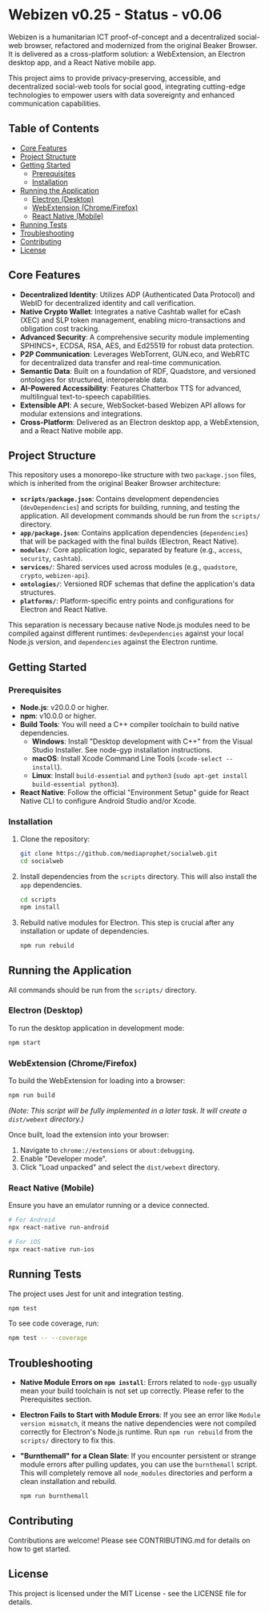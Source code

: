 # Webizen v0.25 - Status - v0.06

Webizen is a humanitarian ICT proof-of-concept and a decentralized social-web browser, refactored and modernized from the original Beaker Browser. It is delivered as a cross-platform solution: a WebExtension, an Electron desktop app, and a React Native mobile app.

This project aims to provide privacy-preserving, accessible, and decentralized social-web tools for social good, integrating cutting-edge technologies to empower users with data sovereignty and enhanced communication capabilities.

## Table of Contents

- [Core Features](#core-features)
- [Project Structure](#project-structure)
- [Getting Started](#getting-started)
  - [Prerequisites](#prerequisites)
  - [Installation](#installation)
- [Running the Application](#running-the-application)
  - [Electron (Desktop)](#electron-desktop)
  - [WebExtension (Chrome/Firefox)](#webextension-chromefirefox)
  - [React Native (Mobile)](#react-native-mobile)
- [Running Tests](#running-tests)
- [Troubleshooting](#troubleshooting)
- [Contributing](#contributing)
- [License](#license)

## Core Features

- **Decentralized Identity**: Utilizes ADP (Authenticated Data Protocol) and WebID for decentralized identity and call verification.
- **Native Crypto Wallet**: Integrates a native Cashtab wallet for eCash (XEC) and SLP token management, enabling micro-transactions and obligation cost tracking.
- **Advanced Security**: A comprehensive security module implementing SPHINCS+, ECDSA, RSA, AES, and Ed25519 for robust data protection.
- **P2P Communication**: Leverages WebTorrent, GUN.eco, and WebRTC for decentralized data transfer and real-time communication.
- **Semantic Data**: Built on a foundation of RDF, Quadstore, and versioned ontologies for structured, interoperable data.
- **AI-Powered Accessibility**: Features Chatterbox TTS for advanced, multilingual text-to-speech capabilities.
- **Extensible API**: A secure, WebSocket-based Webizen API allows for modular extensions and integrations.
- **Cross-Platform**: Delivered as an Electron desktop app, a WebExtension, and a React Native mobile app.

## Project Structure

This repository uses a monorepo-like structure with two `package.json` files, which is inherited from the original Beaker Browser architecture:

-   **`scripts/package.json`**: Contains development dependencies (`devDependencies`) and scripts for building, running, and testing the application. All development commands should be run from the `scripts/` directory.
-   **`app/package.json`**: Contains application dependencies (`dependencies`) that will be packaged with the final builds (Electron, React Native).
-   **`modules/`**: Core application logic, separated by feature (e.g., `access`, `security`, `cashtab`).
-   **`services/`**: Shared services used across modules (e.g., `quadstore`, `crypto`, `webizen-api`).
-   **`ontologies/`**: Versioned RDF schemas that define the application's data structures.
-   **`platforms/`**: Platform-specific entry points and configurations for Electron and React Native.

This separation is necessary because native Node.js modules need to be compiled against different runtimes: `devDependencies` against your local Node.js version, and `dependencies` against the Electron runtime.

## Getting Started

### Prerequisites

-   **Node.js**: v20.0.0 or higher.
-   **npm**: v10.0.0 or higher.
-   **Build Tools**: You will need a C++ compiler toolchain to build native dependencies.
    -   **Windows**: Install "Desktop development with C++" from the Visual Studio Installer. See node-gyp installation instructions.
    -   **macOS**: Install Xcode Command Line Tools (`xcode-select --install`).
    -   **Linux**: Install `build-essential` and `python3` (`sudo apt-get install build-essential python3`).
-   **React Native**: Follow the official "Environment Setup" guide for React Native CLI to configure Android Studio and/or Xcode.

### Installation

1.  Clone the repository:
    ```bash
    git clone https://github.com/mediaprophet/socialweb.git
    cd socialweb
    ```

2.  Install dependencies from the `scripts` directory. This will also install the `app` dependencies.
    ```bash
    cd scripts
    npm install
    ```

3.  Rebuild native modules for Electron. This step is crucial after any installation or update of dependencies.
    ```bash
    npm run rebuild
    ```

## Running the Application

All commands should be run from the `scripts/` directory.

### Electron (Desktop)

To run the desktop application in development mode:

```bash
npm start
```

### WebExtension (Chrome/Firefox)

To build the WebExtension for loading into a browser:

```bash
npm run build
```
*(Note: This script will be fully implemented in a later task. It will create a `dist/webext` directory.)*

Once built, load the extension into your browser:
1.  Navigate to `chrome://extensions` or `about:debugging`.
2.  Enable "Developer mode".
3.  Click "Load unpacked" and select the `dist/webext` directory.

### React Native (Mobile)

Ensure you have an emulator running or a device connected.

```bash
# For Android
npx react-native run-android

# For iOS
npx react-native run-ios
```

## Running Tests

The project uses Jest for unit and integration testing.

```bash
npm test
```

To see code coverage, run:
```bash
npm test -- --coverage
```

## Troubleshooting

-   **Native Module Errors on `npm install`**: Errors related to `node-gyp` usually mean your build toolchain is not set up correctly. Please refer to the Prerequisites section.

-   **Electron Fails to Start with Module Errors**: If you see an error like `Module version mismatch`, it means the native dependencies were not compiled correctly for Electron's Node.js runtime. Run `npm run rebuild` from the `scripts/` directory to fix this.

-   **"Burnthemall" for a Clean Slate**: If you encounter persistent or strange module errors after pulling updates, you can use the `burnthemall` script. This will completely remove all `node_modules` directories and perform a clean installation and rebuild.
    ```bash
    npm run burnthemall
    ```

## Contributing

Contributions are welcome! Please see CONTRIBUTING.md for details on how to get started.

## License

This project is licensed under the MIT License - see the LICENSE file for details.